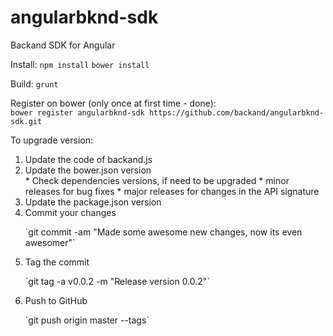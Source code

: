 # angularbknd-sdk
Backand SDK for Angular

Install:
`npm install`
`bower install`

Build:
`grunt`

Register on bower (only once at first time - done):  
`bower register angularbknd-sdk https://github.com/backand/angularbknd-sdk.git`

To upgrade version:
<ol>
<li>Update the code of backand.js</li>
<li>Update the bower.json version</li>
  * Check dependencies versions, if need to be upgraded
  * minor releases for bug fixes
  * major releases for changes in the API signature
<li>Update the package.json version</li>
<li>Commit your changes
<p>`git commit -am "Made some awesome new changes, now its even awesomer"`<p>
</li>
<li>Tag the commit
<p>`git tag -a v0.0.2 -m "Release version 0.0.2"`</p>
</li>
<li>Push to GitHub
<p>`git push origin master --tags`</p>
</li>
</ol>
